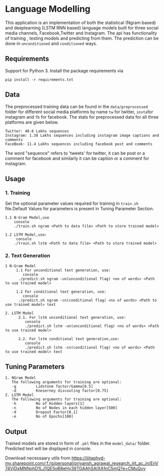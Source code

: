 # Language Modelling

This application is an implementation of both the statistical (Ngram based) and deeplearning (LSTM RNN based) language models built for three social media channels, Facebook,Twitter and Instagram. The api has functionality of training , testing models and predicting from them. The prediction can be done in ```unconditioned``` and ```conditioned``` ways.    
 

## Requirements

Support for Python 3. Install the package requirements via
```console
pip install -r requirements.txt
```  
 
## Data
 
The preprocessed training data can be found in the ```data/preprocessed``` folder for different social media platforms by name ```tw``` for twitter, ```insta```for instagram and ```fb``` for facebook. The stats for preprocessed data for all three platforms are given below.
```
Twitter: 40.6 Lakhs sequences
Instagram: 1.38 Lakhs sequences including instagram image captions and comments 
FaceBook: 11.4 Lakhs sequences including facebook post and comments
``` 
The word "sequence" refers to 'tweets' for twitter, it can be post or a comment for facebook and similarly it can be caption or a comment for instagram.
 
## Usage

### 1. Training
Set the optional parameter values required for training in ```train.sh``` file.Default Values for parameters is present in Tuning Parameter Section.
```
1.1 N-Gram Model,use
    console
    ./train.sh ngram <Path to data file> <Path to store trained model>
   
1.2 LSTM Model,use:
     console
    ./train.sh lstm <Path to data file> <Path to store trained model>
```
   
### 2.  Text Generation
```
1 N-Gram Model
     1.1 For unconditional text generation, use:
        console
      ./predict.sh ngram -un(unconditional flag) <no of words> <Path to use trained model>
   
     1.2 For conditional text generation, use:
        console
      ./predict.sh ngram -cn(conditional flag) <no of words> <Path to use trained model> text
      
2. LSTM Model
      2.1. For lstm unconditional text generation, use:
         console
         ./predict.sh lstm -un(unconditional flag) <no of words> <Path to use trained model>
   
      2.2. For lstm conditional text generation,use:
         console
         ./predict.sh lstm -cn(conditional flag) <no of words> <Path to use trained model> text
  ```

## Tuning Parameters
```
1. NGram Model
   The following arguments for training are optional:
   -g         Lidstone factor/Gamma[0.5]
   -d         Kneserney discouting factor[0.75]
2. LSTM Model
   The following arguments for training are optional:
   -h         No of Hidden layers[1]
   -n         No of Nodes in each hidden layer[500]
   -d         Dropout Factor[0.1]
   -e         No of Epochs[100]
```
 

## Output
Trained models are stored in form of ```.pkl``` files in the ```model_data/``` folder.
Predicted text will be displayed in console.         

Download necessaary utils from https://iiitaphyd-my.sharepoint.com/:f:/g/personal/priyansh_agrawal_research_iiit_ac_in/EnV74VjDxMNNohD1LJ1QE5oB8eHv39TGAAhSAIXA1nC5mQ?e=CMuQyv
